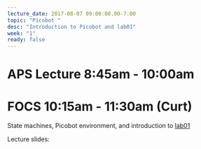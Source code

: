 ```yaml
---
lecture_date: 2017-08-07 09:00:00.00-7:00
topic: "Picobot "
desc: "Introduction to Picobot and lab01"
week: "1"
ready: false
---
```


# APS Lecture 8:45am - 10:00am




# FOCS 10:15am - 11:30am (Curt)
State machines, Picobot environment, and introduction to [lab01](/lab/lab01/)

Lecture slides: 



